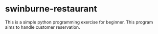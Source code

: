 # swinburne-restaurant
This is a simple python programming exercise for beginner. This program aims to handle customer reservation.
